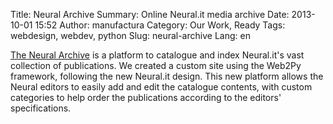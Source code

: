 Title: Neural Archive
Summary: Online Neural.it media archive
Date: 2013-10-01 15:52
Author: manufactura
Category: Our Work, Ready
Tags: webdesign, webdev, python
Slug: neural-archive
Lang: en

[The Neural Archive](http://archive.neural.org) is a platform to catalogue and index Neural.it's vast collection of publications.
We created a custom site using the Web2Py framework, following the new Neural.it design. This new platform allows the Neural editors to easily add and edit the catalogue contents, with custom categories to help order the publications according to the editors' specifications. 
